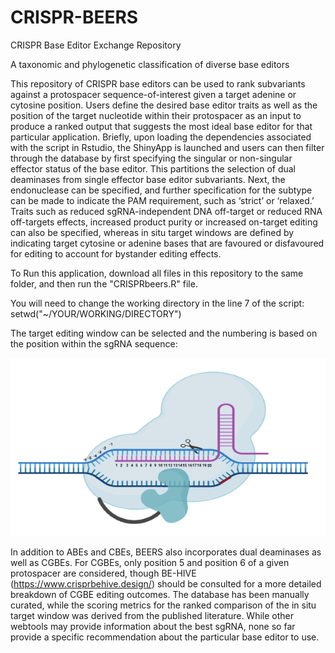 # CRISPR-BEERS
CRISPR Base Editor Exchange Repository


A taxonomic and phylogenetic classification of diverse base editors

This repository of CRISPR base editors can be used to rank subvariants against a protospacer sequence-of-interest given a target adenine or cytosine position. Users define the desired base editor traits as well as the position of the target nucleotide within their protospacer as an input to produce a ranked output that suggests the most ideal base editor for that particular application. Briefly, upon loading the dependencies associated with the script in Rstudio, the ShinyApp is launched and users can then filter through the database by first specifying the singular or non-singular effector status of the base editor. This partitions the selection of dual deaminases from single effector base editor subvariants. Next, the endonuclease can be specified, and further specification for the subtype can be made to indicate the PAM requirement, such as ‘strict’ or ‘relaxed.’ Traits such as reduced sgRNA-independent DNA off-target or reduced RNA off-targets effects, increased product purity or increased on-target editing can also be specified, whereas in situ target windows are defined by indicating target cytosine or adenine bases that are favoured or disfavoured for editing to account for bystander editing effects.

To Run this application, download all files in this repository to the same folder, and then run the "CRISPRbeers.R" file.

You will need to change the working directory in the line 7 of the script:
</i>setwd("~/YOUR/WORKING/DIRECTORY")</i>

The target editing window can be selected and the numbering is based on the position within the sgRNA sequence:

![alt text](BEpos1.png)


In addition to ABEs and CBEs, BEERS also incorporates dual deaminases as well as CGBEs. For CGBEs, only position 5 and position 6 of a given protospacer are considered, though BE-HIVE (https://www.crisprbehive.design/) should be consulted for a more detailed breakdown of CGBE editing outcomes. The database has been manually curated, while the scoring metrics for the ranked comparison of the in situ target window was derived from the published literature. While other webtools may provide information about the best sgRNA, none so far provide a specific recommendation about the particular base editor to use.
